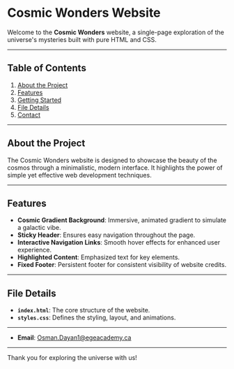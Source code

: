 # Cosmic Wonders Website

Welcome to the **Cosmic Wonders** website, a single-page exploration of the universe's mysteries built with pure HTML and CSS.

---

## Table of Contents
1. [About the Project](#about-the-project)
2. [Features](#features)
3. [Getting Started](#getting-started)
4. [File Details](#file-details)
5. [Contact](#contact)

---

## About the Project
The Cosmic Wonders website is designed to showcase the beauty of the cosmos through a minimalistic, modern interface. It highlights the power of simple yet effective web development techniques.

---

## Features
- **Cosmic Gradient Background**: Immersive, animated gradient to simulate a galactic vibe.
- **Sticky Header**: Ensures easy navigation throughout the page.
- **Interactive Navigation Links**: Smooth hover effects for enhanced user experience.
- **Highlighted Content**: Emphasized text for key elements.
- **Fixed Footer**: Persistent footer for consistent visibility of website credits.
---

## File Details
- **`index.html`**: The core structure of the website.
- **`styles.css`**: Defines the styling, layout, and animations.

---


- **Email**: Osman.Dayan1@egeacademy.ca

---

Thank you for exploring the universe with us!

